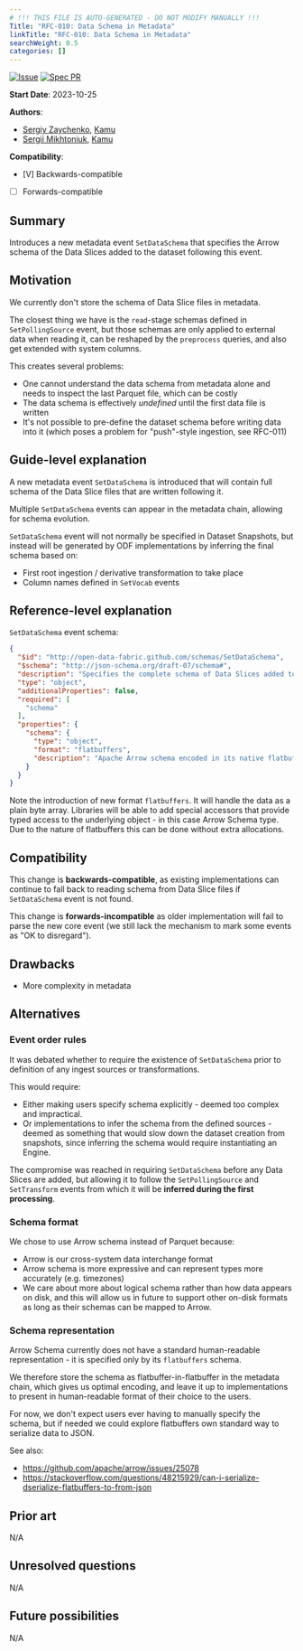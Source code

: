 ```yaml
---
# !!! THIS FILE IS AUTO-GENERATED - DO NOT MODIFY MANUALLY !!!
Title: "RFC-010: Data Schema in Metadata"
linkTitle: "RFC-010: Data Schema in Metadata"
searchWeight: 0.5
categories: []
---
```


[![Issue](https://img.shields.io/github/issues/detail/state/kamu-data/open-data-fabric/62?label=Issue)](https://github.com/kamu-data/open-data-fabric/issues/55)
[![Spec PR](https://img.shields.io/github/pulls/detail/state/kamu-data/open-data-fabric/63?label=PR)](https://github.com/kamu-data/open-data-fabric/pull/63)

**Start Date**: 2023-10-25

**Authors**:
- [Sergiy Zaychenko](mailto:sergiy.zaychenko@kamu.dev), [Kamu](https://kamu.dev)
- [Sergii Mikhtoniuk](mailto:sergii.mikhtoniuk@kamu.dev), [Kamu](https://kamu.dev)


**Compatibility**:
- [V] Backwards-compatible
- [ ] Forwards-compatible

## Summary
Introduces a new metadata event `SetDataSchema` that specifies the Arrow schema of the Data Slices added to the dataset following this event.

## Motivation
We currently don't store the schema of Data Slice files in metadata.

The closest thing we have is the `read`-stage schemas defined in `SetPollingSource` event, but those schemas are only applied to external data when reading it, can be reshaped by the `preprocess` queries, and also get extended with system columns.

This creates several problems:
- One cannot understand the data schema from metadata alone and needs to inspect the last Parquet file, which can be costly
- The data schema is effectively *undefined* until the first data file is written
- It's not possible to pre-define the dataset schema before writing data into it (which poses a problem for "push"-style ingestion, see RFC-011)

## Guide-level explanation
A new metadata event `SetDataSchema` is introduced that will contain full schema of the Data Slice files that are written following it.

Multiple `SetDataSchema` events can appear in the metadata chain, allowing for schema evolution.

`SetDataSchema` event will not normally be specified in Dataset Snapshots, but instead will be generated by ODF implementations by inferring the final schema based on:
- First root ingestion / derivative transformation to take place
- Column names defined in `SetVocab` events

## Reference-level explanation

`SetDataSchema` event schema:

```json
{
  "$id": "http://open-data-fabric.github.com/schemas/SetDataSchema",
  "$schema": "http://json-schema.org/draft-07/schema#",
  "description": "Specifies the complete schema of Data Slices added to the Dataset following this event.",
  "type": "object",
  "additionalProperties": false,
  "required": [
    "schema"
  ],
  "properties": {
    "schema": {
      "type": "object",
      "format": "flatbuffers",
      "description": "Apache Arrow schema encoded in its native flatbuffers representation."
    }
  }
}
```

Note the introduction of new format `flatbuffers`. It will handle the data as a plain byte array. Libraries will be able to add special accessors that provide typed access to the underlying object - in this case Arrow Schema type. Due to the nature of flatbuffers this can be done without extra allocations.

## Compatibility
This change is **backwards-compatible**, as existing implementations can continue to fall back to reading schema from Data Slice files if `SetDataSchema` event is not found. 

This change is **forwards-incompatible** as older implementation will fail to parse the new core event (we still lack the mechanism to mark some events as "OK to disregard").

## Drawbacks
- More complexity in metadata

## Alternatives

### Event order rules
It was debated whether to require the existence of `SetDataSchema` prior to definition of any ingest sources or transformations.

This would require:
- Either making users specify schema explicitly - deemed too complex and impractical.
- Or implementations to infer the schema from the defined sources - deemed as something that would slow down the dataset creation from snapshots, since inferring the schema would require instantiating an Engine.

The compromise was reached in requiring `SetDataSchema` before any Data Slices are added, but allowing it to follow the `SetPollingSource` and `SetTransform` events from which it will be **inferred during the first processing**.

### Schema format
We chose to use Arrow schema instead of Parquet because:
- Arrow is our cross-system data interchange format
- Arrow schema is more expressive and can represent types more accurately (e.g. timezones)
- We care about more about logical schema rather than how data appears on disk, and this will allow us in future to support other on-disk formats as long as their schemas can be mapped to Arrow.

### Schema representation
Arrow Schema currently does not have a standard human-readable representation - it is specified only by its `flatbuffers` schema.

We therefore store the schema as flatbuffer-in-flatbuffer in the metadata chain, which gives us optimal encoding, and leave it up to implementations to present in human-readable format of their choice to the users.

For now, we don't expect users ever having to manually specify the schema, but if needed we could explore flatbuffers own standard way to serialize data to JSON.

See also:
- https://github.com/apache/arrow/issues/25078
- https://stackoverflow.com/questions/48215929/can-i-serialize-dserialize-flatbuffers-to-from-json

## Prior art
N/A

## Unresolved questions
N/A

## Future possibilities
N/A